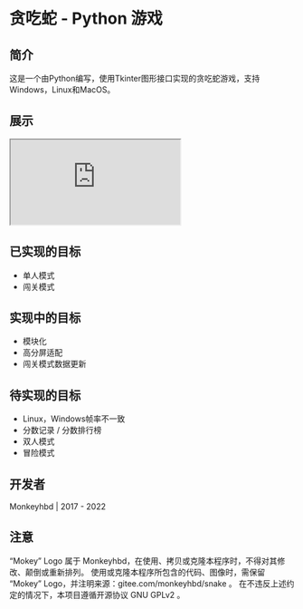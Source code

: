 # **贪吃蛇 -  Python 游戏**



## 简介

这是一个由Python编写，使用Tkinter图形接口实现的贪吃蛇游戏，支持Windows，Linux和MacOS。

## 展示

<iframe src="https://share.plvideo.cn/front/video/preview?vid=0826dfb9105d3ca2e6f765229832e407_0" > </iframe>

## 已实现的目标

- 单人模式
- 闯关模式

## 实现中的目标

- 模块化
- 高分屏适配
- 闯关模式数据更新

## 待实现的目标

- Linux，Windows帧率不一致
- 分数记录 / 分数排行榜
- 双人模式
- 冒险模式

## 开发者

Monkeyhbd | 2017 - 2022

## 注意

“Mokey” Logo 属于 Monkeyhbd，在使用、拷贝或克隆本程序时，不得对其修改、颠倒或重新排列。
使用或克隆本程序所包含的代码、图像时，需保留 “Mokey” Logo，并注明来源：gitee.com/monkeyhbd/snake 。
在不违反上述约定的情况下，本项目遵循开源协议 GNU GPLv2 。